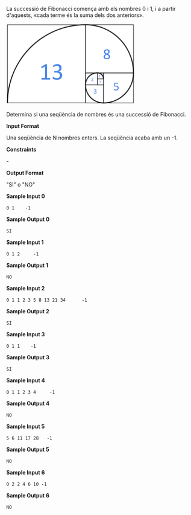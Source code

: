 La successió de Fibonacci comença amb els nombres 0 i 1, i a partir
d'aquests, «cada terme és la suma dels dos anteriors».

![image](1556726526-96eb9e42a6-fibo1.png)

Determina si una seqüència de nombres és una successió de Fibonacci.

**Input Format**

Una seqüència de N nombres enters. La seqüència acaba amb un -1.

**Constraints**

\-

**Output Format**

"SI" o "NO"

**Sample Input 0**

    0 1    -1

**Sample Output 0**

``` 
SI
```

**Sample Input 1**

    0 1 2     -1

**Sample Output 1**

``` 
NO
```

**Sample Input 2**

    0 1 1 2 3 5 8 13 21 34      -1

**Sample Output 2**

``` 
SI
```

**Sample Input 3**

    0 1 1    -1

**Sample Output 3**

``` 
SI
```

**Sample Input 4**

    0 1 1 2 3 4     -1

**Sample Output 4**

``` 
NO
```

**Sample Input 5**

    5 6 11 17 28   -1

**Sample Output 5**

``` 
NO
```

**Sample Input 6**

    0 2 2 4 6 10 -1

**Sample Output 6**

``` 
NO
```
